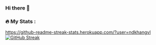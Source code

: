 ### Hi there 👋

<!--
**ndkhangvl/ndkhangvl** is a ✨ _special_ ✨ repository because its `README.md` (this file) appears on your GitHub profile.

Here are some ideas to get you started:
---

- 🔭 I’m currently studying at Can Tho University
- 🤔 I’m come from Vinh Long
- 😄 I'm Have fun sociable
-->

### :fire: My Stats :
https://github-readme-streak-stats.herokuapp.com/?user=ndkhangvl
[![GitHub Streak](http://github-readme-streak-stats.herokuapp.com?user=ndkhangvl&theme=dark&background=000000)](https://git.io/streak-stats)
